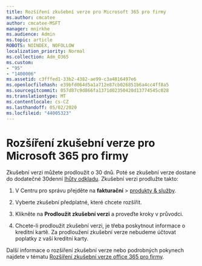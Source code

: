 ```yaml
---
title: Rozšíření zkušební verze pro Microsoft 365 pro firmy
ms.author: cmcatee
author: cmcatee-MSFT
manager: mnirkhe
ms.audience: Admin
ms.topic: article
ROBOTS: NOINDEX, NOFOLLOW
localization_priority: Normal
ms.collection: Adm_O365
ms.custom:
- "95"
- "1400006"
ms.assetid: c3fffed1-33b2-4382-ae99-c3a4816497e6
ms.openlocfilehash: e39bfd064d5a1a712e87cb026851b6a4cc4ff8a5
ms.sourcegitcommit: 057d87c9d866fa1371d02350420d13774545c028
ms.translationtype: MT
ms.contentlocale: cs-CZ
ms.lasthandoff: 05/02/2020
ms.locfileid: "44005323"
---
```

# <a name="extend-your-trial-for-microsoft-365-for-business"></a>Rozšíření zkušební verze pro Microsoft 365 pro firmy

Zkušební verzi můžete prodloužit o 30 dnů. Poté se zkušební verze dostane do dodatečné 30denní [lhůty odkladu](https://docs.microsoft.com/alchemyinsights/grace-period-for-microsoft-365-free-trial). Zkušební verzi prodlužte takto:
  
1. V Centru pro správu přejděte na **fakturační** \> [produkty & služby](https://portal.office.com/adminportal/home#/subscriptions).

2. Vyberte zkušební předplatné, které chcete rozšířit.

3. Klikněte na **Prodloužit zkušební verzi** a proveďte kroky v průvodci.

4. Chcete-li prodloužit zkušební verzi, je třeba poskytnout informace o kreditní kartě. Za prodloužení zkušební verze nebudeme účtovat poplatky z vaší kreditní karty.

Další informace o rozšíření zkušební verze nebo podrobných pokynech najdete v tématu [Rozšíření zkušební verze office 365 pro firmy](https://docs.microsoft.com/microsoft-365/commerce/extend-your-trial).
